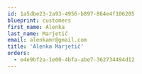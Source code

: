 ```yaml
---
id: 1a5dbe23-2a93-4956-b897-864e4f106205
blueprint: customers
first_name: Alenka
last_name: Marjetič
email: alenkamr@gmail.com
title: 'Alenka Marjetič'
orders:
  - e4e9bf2a-1e00-4bfa-abe7-362734494d12
---
```


